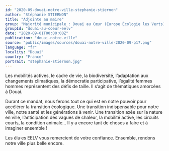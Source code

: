 ```yaml
---
id: "2020-09-douai-notre-ville-stephanie-stiernon"
author: "Stéphanie STIERNON"
title: "Adjointe au maire"
group: "Majorité municipale : Douai au Cœur (Europe Écologie les Verts)"
groupId: "douai-au-coeur-eelv"
date: "2020-09-01T00:00:00Z"
publication: "douai-notre-ville"
source: "public/images/sources/douai-notre-ville-2020-09-p17.png"
language: "fr"
locality: "Douai"
country: "France"
portrait: "stephanie-stiernon.jpg"
---
```


Les mobilités actives, le cadre de vie, la biodiversité, l’adaptation aux changements climatiques, la démocratie participative, l’égalité femmes hommes représentent des défis de taille. Il s’agit de thématiques amorcées à Douai.

Durant ce mandat, nous ferons tout ce qui est en notre pouvoir pour accélérer la transition écologique. Une transition indispensable pour notre ville, notre santé et les générations à venir. Une transition axée sur la nature en ville, l’anticipation des vagues de chaleur, la mobilité active, les circuits courts, la condition animale…  Il y a encore tant de choses à faire et à imaginer ensemble !

Les élu·es EELV vous remercient de votre confiance. Ensemble, rendons notre ville plus belle encore.
